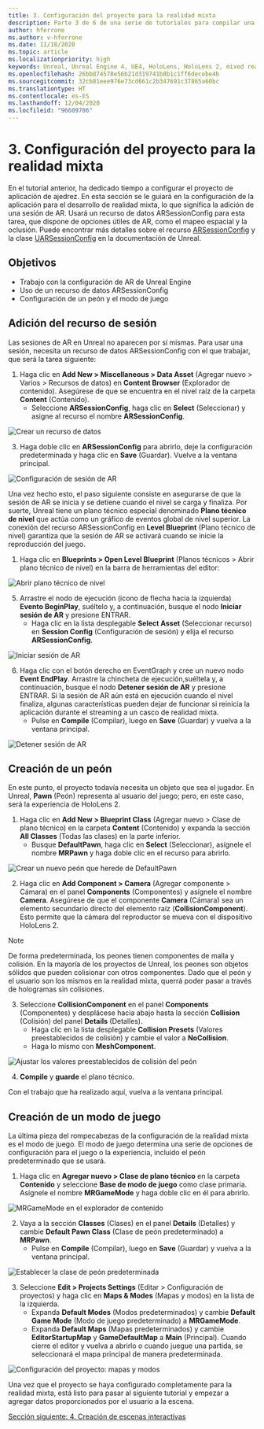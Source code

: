 ```yaml
---
title: 3. Configuración del proyecto para la realidad mixta
description: Parte 3 de 6 de una serie de tutoriales para compilar una aplicación de ajedrez con Unreal Engine 4 y el complemento UX Tools de Mixed Reality Toolkit
author: hferrone
ms.author: v-hferrone
ms.date: 11/18/2020
ms.topic: article
ms.localizationpriority: high
keywords: Unreal, Unreal Engine 4, UE4, HoloLens, HoloLens 2, mixed reality, tutorial, getting started, mrtk, uxt, UX Tools, documentation, mixed reality headset, windows mixed reality headset, virtual reality headset
ms.openlocfilehash: 26bb874578e56b21d319741b8b1c1ff6decebe4b
ms.sourcegitcommit: 32cb81eee976e73cd661c2b347691c37865a60bc
ms.translationtype: HT
ms.contentlocale: es-ES
ms.lasthandoff: 12/04/2020
ms.locfileid: "96609706"
---
```

# <a name="3-setting-up-your-project-for-mixed-reality"></a>3. Configuración del proyecto para la realidad mixta

En el tutorial anterior, ha dedicado tiempo a configurar el proyecto de aplicación de ajedrez. En esta sección se le guiará en la configuración de la aplicación para el desarrollo de realidad mixta, lo que significa la adición de una sesión de AR. Usará un recurso de datos ARSessionConfig para esta tarea, que dispone de opciones útiles de AR, como el mapeo espacial y la oclusión. Puede encontrar más detalles sobre el recurso [ARSessionConfig](https://docs.unrealengine.com/en-US/PythonAPI/class/ARSessionConfig.html) y la clase [UARSessionConfig](https://docs.unrealengine.com/en-US/API/Runtime/AugmentedReality/UARSessionConfig/index.html) en la documentación de Unreal.

## <a name="objectives"></a>Objetivos

* Trabajo con la configuración de AR de Unreal Engine
* Uso de un recurso de datos ARSessionConfig
* Configuración de un peón y el modo de juego

## <a name="adding-the-session-asset"></a>Adición del recurso de sesión

Las sesiones de AR en Unreal no aparecen por sí mismas. Para usar una sesión, necesita un recurso de datos ARSessionConfig con el que trabajar, que será la tarea siguiente:

1. Haga clic en **Add New > Miscellaneous > Data Asset** (Agregar nuevo > Varios > Recursos de datos) en **Content Browser** (Explorador de contenido). Asegúrese de que se encuentra en el nivel raíz de la carpeta **Content** (Contenido).
    * Seleccione **ARSessionConfig**, haga clic en **Select** (Seleccionar) y asigne al recurso el nombre **ARSessionConfig**.

![Crear un recurso de datos](images/unreal-uxt/3-createasset.PNG)

3. Haga doble clic en **ARSessionConfig** para abrirlo, deje la configuración predeterminada y haga clic en **Save** (Guardar). Vuelve a la ventana principal.

![Configuración de sesión de AR](images/unreal-uxt/3-arsessionconfig.PNG)

Una vez hecho esto, el paso siguiente consiste en asegurarse de que la sesión de AR se inicia y se detiene cuando el nivel se carga y finaliza. Por suerte, Unreal tiene un plano técnico especial denominado **Plano técnico de nivel** que actúa como un gráfico de eventos global de nivel superior. La conexión del recurso ARSessionConfig en **Level Blueprint** (Plano técnico de nivel) garantiza que la sesión de AR se activará cuando se inicie la reproducción del juego.

1. Haga clic en **Blueprints > Open Level Blueprint** (Planos técnicos > Abrir plano técnico de nivel) en la barra de herramientas del editor:

![Abrir plano técnico de nivel](images/unreal-uxt/3-level-blueprint.PNG)

5. Arrastre el nodo de ejecución (icono de flecha hacia la izquierda) **Evento BeginPlay**, suéltelo y, a continuación, busque el nodo **Iniciar sesión de AR** y presione ENTRAR.  
    * Haga clic en la lista desplegable **Select Asset** (Seleccionar recurso) en **Session Config** (Configuración de sesión) y elija el recurso **ARSessionConfig**.

![Iniciar sesión de AR](images/unreal-uxt/3-start-ar-session.PNG)

6. Haga clic con el botón derecho en EventGraph y cree un nuevo nodo **Event EndPlay**. Arrastre la chincheta de ejecución,suéltela y, a continuación, busque el nodo **Detener sesión de AR** y presione ENTRAR. Si la sesión de AR aún está en ejecución cuando el nivel finaliza, algunas características pueden dejar de funcionar si reinicia la aplicación durante el streaming a un casco de realidad mixta.
    * Pulse en **Compile** (Compilar), luego en **Save** (Guardar) y vuelva a la ventana principal.

![Detener sesión de AR](images/unreal-uxt/3-stoparsession.PNG)

## <a name="create-a-pawn"></a>Creación de un peón

En este punto, el proyecto todavía necesita un objeto que sea el jugador. En Unreal, **Pawn** (Peón) representa al usuario del juego; pero, en este caso, será la experiencia de HoloLens 2.

1. Haga clic en **Add New > Blueprint Class** (Agregar nuevo > Clase de plano técnico) en la carpeta **Content** (Contenido) y expanda la sección **All Classes** (Todas las clases) en la parte inferior.
    * Busque **DefaultPawn**, haga clic en **Select** (Seleccionar), asígnele el nombre **MRPawn** y haga doble clic en el recurso para abrirlo.

![Crear un nuevo peón que herede de DefaultPawn](images/unreal-uxt/3-defaultpawn.PNG)

2. Haga clic en **Add Component > Camera**  (Agregar componente > Cámara) en el panel **Components** (Componentes) y asígnele el nombre **Camera**. Asegúrese de que el componente **Camera** (Cámara) sea un elemento secundario directo del elemento raíz (**CollisionComponent**). Esto permite que la cámara del reproductor se mueva con el dispositivo HoloLens 2.

> [!NOTE]
> De forma predeterminada, los peones tienen componentes de malla y colisión. En la mayoría de los proyectos de Unreal, los peones son objetos sólidos que pueden colisionar con otros componentes. Dado que el peón y el usuario son los mismos en la realidad mixta, querrá poder pasar a través de hologramas sin colisiones.

3. Seleccione **CollisionComponent** en el panel **Components** (Componentes) y desplácese hacia abajo hasta la sección **Collision** (Colisión) del panel **Details** (Detalles).
    * Haga clic en la lista desplegable **Collision Presets** (Valores preestablecidos de colisión) y cambie el valor a **NoCollision**.
    * Haga lo mismo con **MeshComponent**.

![Ajustar los valores preestablecidos de colisión del peón](images/unreal-uxt/3-nocollision.PNG)

4. **Compile** y **guarde** el plano técnico.

Con el trabajo que ha realizado aquí, vuelva a la ventana principal.

## <a name="create-a-game-mode"></a>Creación de un modo de juego

La última pieza del rompecabezas de la configuración de la realidad mixta es el modo de juego. El modo de juego determina una serie de opciones de configuración para el juego o la experiencia, incluido el peón predeterminado que se usará.

1.  Haga clic en **Agregar nuevo > Clase de plano técnico** en la carpeta **Contenido** y seleccione **Base de modo de juego** como clase primaria. Asígnele el nombre **MRGameMode** y haga doble clic en él para abrirlo.

![MRGameMode en el explorador de contenido](images/unreal-uxt/3-gamemode.PNG)

2.  Vaya a la sección **Classes** (Clases) en el panel **Details** (Detalles) y cambie **Default Pawn Class** (Clase de peón predeterminado) a **MRPawn**.
    * Pulse en **Compile** (Compilar), luego en **Save** (Guardar) y vuelva a la ventana principal.

![Establecer la clase de peón predeterminada](images/unreal-uxt/3-setpawn.PNG)

3.  Seleccione **Edit > Projects Settings** (Editar > Configuración de proyectos) y haga clic en **Maps & Modes** (Mapas y modos) en la lista de la izquierda.
    * Expanda **Default Modes** (Modos predeterminados) y cambie **Default Game Mode** (Modo de juego predeterminado) a **MRGameMode**.
    * Expanda **Default Maps** (Mapas predeterminados) y cambie **EditorStartupMap** y **GameDefaultMap** a **Main** (Principal). Cuando cierre el editor y vuelva a abrirlo o cuando juegue una partida, se seleccionará el mapa principal de manera predeterminada.

![Configuración del proyecto: mapas y modos](images/unreal-uxt/3-mapsandmodes.PNG)

Una vez que el proyecto se haya configurado completamente para la realidad mixta, está listo para pasar al siguiente tutorial y empezar a agregar datos proporcionados por el usuario a la escena.

[Sección siguiente: 4. Creación de escenas interactivas](unreal-uxt-ch4.md)
